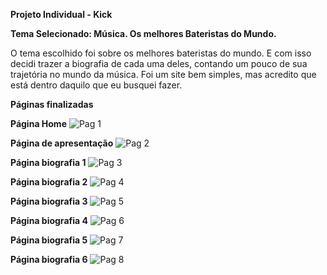 **Projeto Individual - Kick**

**Tema Selecionado: Música. Os melhores Bateristas do Mundo.**

O tema escolhido foi sobre os melhores bateristas do mundo. E com isso decidi trazer a biografia de cada uma deles, contando um pouco de sua trajetória no mundo da música. Foi um site bem simples, mas acredito que está dentro daquilo que eu busquei fazer.

**Páginas finalizadas**

**Página Home**
![Pag 1](https://github.com/gustaavoosantos/Projeto-Web-Individual-/assets/163207767/6072bdfc-a837-44a5-bff7-188f0f67f98b)

**Página de apresentação**
![Pag 2](https://github.com/gustaavoosantos/Projeto-Web-Individual-/assets/163207767/34dbd0a6-aa0f-4e6d-afd1-25f2dd356f8a)

**Página biografia 1**
![Pag 3](https://github.com/gustaavoosantos/Projeto-Web-Individual-/assets/163207767/1a7fe004-8eb7-4e43-85e1-ac362d1974d4)

**Página biografia 2**
![Pag 4](https://github.com/gustaavoosantos/Projeto-Web-Individual-/assets/163207767/2fd3dad7-17ea-4179-9f8a-51b63732cbd1)

**Página biografia 3**
![Pag 5](https://github.com/gustaavoosantos/Projeto-Web-Individual-/assets/163207767/30102554-4d33-4fe9-8c17-dca6ba59a6e0)

**Página  biografia 4**
![Pag 6](https://github.com/gustaavoosantos/Projeto-Web-Individual-/assets/163207767/9975c50a-5aa7-408e-a114-581756f0cf86)

**Página biografia 5**
![Pag 7](https://github.com/gustaavoosantos/Projeto-Web-Individual-/assets/163207767/ed937003-348a-417c-a75b-10b1e39d3d94)

**Página biografia 6**
![Pag 8](https://github.com/gustaavoosantos/Projeto-Web-Individual-/assets/163207767/84f72823-2b2e-455f-85ec-02e7a1fd129a)
